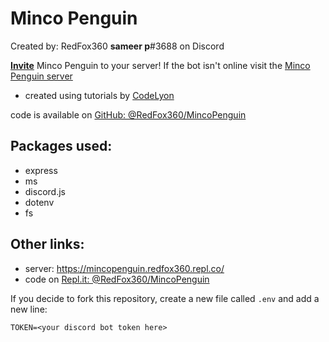 # Minco Penguin
Created by: RedFox360
**sameer p**#3688 on Discord

**[Invite](https://discord.com/oauth2/authorize?client_id=725917919292162051&scope=bot&permissions=2147483647)**  Minco Penguin to your server! 
If the bot isn't online visit the [Minco Penguin server](https://mincopenguin.redfox360.repl.co/)

+ created using tutorials by [CodeLyon](https://www.youtube.com/codelyon)

code is available on [GitHub: @RedFox360/MincoPenguin](https://github.com/RedFox360/MincoPenguin)



## Packages used:
+ express
+ ms
+ discord.js
+ dotenv
+ fs

## Other links:
+ server: https://mincopenguin.redfox360.repl.co/
+ code on [Repl.it: @RedFox360/MincoPenguin](https://repl.it/@RedFox360/MincoPenguin#README.md)



If you decide to fork this repository, create a new file called `.env` and add a new line:

```
TOKEN=<your discord bot token here>
```